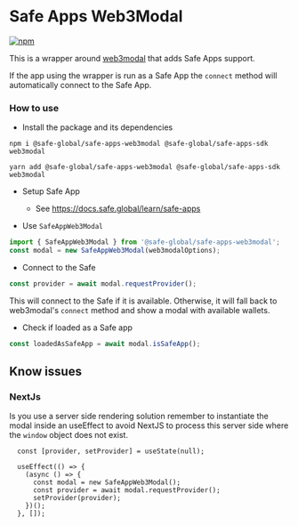 # Safe Apps Web3Modal

[![npm](https://img.shields.io/npm/v/@safe-global/safe-apps-web3modal)](https://www.npmjs.com/package/@safe-global/safe-apps-web3modal)

This is a wrapper around [web3modal](https://github.com/Web3Modal/web3modal) that adds Safe Apps support.

If the app using the wrapper is run as a Safe App the `connect` method will automatically connect to the Safe App.

### How to use

- Install the package and its dependencies

```
npm i @safe-global/safe-apps-web3modal @safe-global/safe-apps-sdk web3modal

yarn add @safe-global/safe-apps-web3modal @safe-global/safe-apps-sdk web3modal
```

- Setup Safe App

  - See https://docs.safe.global/learn/safe-apps

- Use `SafeAppWeb3Modal`

```js
import { SafeAppWeb3Modal } from '@safe-global/safe-apps-web3modal';
const modal = new SafeAppWeb3Modal(web3modalOptions);
```

- Connect to the Safe

```js
const provider = await modal.requestProvider();
```

This will connect to the Safe if it is available. Otherwise, it will fall back to web3modal's `connect` method and show a modal with available wallets.

- Check if loaded as a Safe app

```js
const loadedAsSafeApp = await modal.isSafeApp();
```

## Know issues

### NextJs

Is you use a server side rendering solution remember to instantiate the modal inside an useEffect to avoid NextJS to process this server side where the `window` object does not exist.

```
  const [provider, setProvider] = useState(null);

  useEffect(() => {
    (async () => {
      const modal = new SafeAppWeb3Modal();
      const provider = await modal.requestProvider();
      setProvider(provider);
    })();
  }, []);
```
